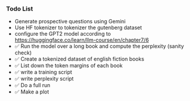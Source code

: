 ### Todo List


* Generate prospective questions using Gemini
* Use HF tokenizer to tokenizer the gutenberg dataset
* configure the GPT2 model according to https://huggingface.co/learn/llm-course/en/chapter7/6
* ✅ Run the model over a long book and compute the perplexity (sanity check)
* ✅ Create a tokenized dataset of english fiction books 
* ✅ List down the token margins of each book
* ✅ write a training script
* ✅ write perplexity script
* ✅ Do a full run
* ✅ Make a plot